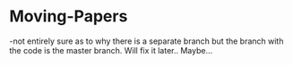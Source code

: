 # Moving-Papers
-not entirely sure as to why there is a separate branch but the branch with the code is the master branch. Will fix it later.. Maybe...
